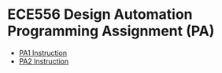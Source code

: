 # ECE556 Design Automation Programming Assignment (PA)

+ [PA1 Instruction](./PA1/README.md)
+ [PA2 Instruction](./PA2/README.md)
